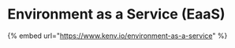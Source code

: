 # Environment as a Service \(EaaS\)

{% embed url="https://www.kenv.io/environment-as-a-service" %}



